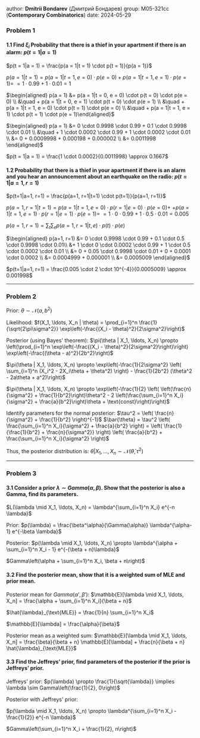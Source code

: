 author: **Dmitrii Bondarev** (Дмитрий Бондарев)
group: М05-321сс (**Contemporary Combinatorics**)
date: 2024-05-29

### Problem 1
#### 1.1 Find $\xi_i$ Probability that there is a thief in your apartment if there is an alarm: $p(t = 1|a = 1)$

$p(t = 1|a = 1) = \frac{p(a = 1|t = 1) \cdot p(t = 1)}{p(a = 1)}$

$p(a = 1|t = 1) = p(a = 1|t = 1, e = 0) \cdot p(e = 0) + p(a = 1|t = 1, e = 1) \cdot p(e = 1) =$
$= 1 \cdot 0.99 + 1 \cdot 0.01 = 1$


$\begin{aligned} p(a = 1) &= p(a = 1|t = 0, e = 0) \cdot p(t = 0) \cdot p(e = 0) \\ &\quad + p(a = 1|t = 0, e = 1) \cdot p(t = 0) \cdot p(e = 1) \\ &\quad + p(a = 1|t = 1, e = 0) \cdot p(t = 1) \cdot p(e = 0) \\ &\quad + p(a = 1|t = 1, e = 1) \cdot p(t = 1) \cdot p(e = 1)\end{aligned}$

$\begin{aligned} p(a = 1) &= 0 \cdot 0.9998 \cdot 0.99 + 0.1 \cdot 0.9998 \cdot 0.01 \\ &\quad + 1 \cdot 0.0002 \cdot 0.99 + 1 \cdot 0.0002 \cdot 0.01 \\ &= 0 + 0.0009998 + 0.000198 + 0.000002 \\ &= 0.0011998 \end{aligned}$

$p(t = 1|a = 1) = \frac{1 \cdot 0.0002}{0.0011998} \approx 0.1667$


#### 1.2 Probability that there is a thief in your apartment if there is an alarm and you hear an announcement about an earthquake on the radio: $p(t = 1|a = 1, r = 1)$

$p(t=1|a=1, r=1) = \frac{p(a=1, r=1|t=1) \cdot p(t=1)}{p(a=1, r=1)}$

$p(a=1, r=1|t=1) = p(a=1|t=1, e=0) \cdot p(r=1|e=0) \cdot p(e=0) +$ 
$+ p(a=1|t=1, e=1) \cdot p(r=1|e=1) \cdot p(e=1) =$
$= 1 \cdot 0 \cdot 0.99 + 1 \cdot 0.5 \cdot 0.01 = 0.005$

$p(a=1, r=1) = \sum_{t} \sum_{e} p(a=1, r=1|t, e) \cdot p(t) \cdot p(e)$

$\begin{aligned} p(a=1, r=1) &= 0 \cdot 0.9998 \cdot 0.99 + 0.1 \cdot 0.5 \cdot 0.9998 \cdot 0.01\\ &+ 1 \cdot 0 \cdot 0.0002 \cdot 0.99 + 1 \cdot 0.5 \cdot 0.0002 \cdot 0.01 \\ &= 0 + 0.05 \cdot 0.9998 \cdot 0.01 + 0 + 0.0001 \cdot 0.0002 \\ &= 0.0004999 + 0.000001 \\ &= 0.0005009 \end{aligned}$

$p(t=1|a=1, r=1) = \frac{0.005 \cdot 2 \cdot 10^{-4}}{0.0005009} \approx 0.001998$

---

### Problem 2
Prior:
$\theta \sim \mathcal{N}(a, b^2)$

Likelihood:
$f(X_1, \ldots, X_n | \theta) = \prod_{i=1}^n \frac{1}{\sqrt{2\pi\sigma^2}} \exp\left(-\frac{(X_i - \theta)^2}{2\sigma^2}\right)$

Posterior (using Bayes' theorem):
$\pi(\theta | X_1, \ldots, X_n) \propto \left(\prod_{i=1}^n \exp\left(-\frac{(X_i - \theta)^2}{2\sigma^2}\right)\right) \exp\left(-\frac{(\theta - a)^2}{2b^2}\right)$

$\pi(\theta | X_1, \ldots, X_n) \propto \exp\left(-\frac{1}{2\sigma^2} \left( \sum_{i=1}^n (X_i^2 - 2X_i\theta + \theta^2) \right) - \frac{1}{2b^2} (\theta^2 - 2a\theta + a^2)\right)$

$\pi(\theta | X_1, \ldots, X_n) \propto \exp\left(-\frac{1}{2} \left( \left(\frac{n}{\sigma^2} + \frac{1}{b^2}\right)\theta^2 - 2 \left(\frac{\sum_{i=1}^n X_i}{\sigma^2} + \frac{a}{b^2}\right)\theta + \text{const}\right)\right)$

Identify parameters for the normal posterior:
$\tau^2 = \left( \frac{n}{\sigma^2} + \frac{1}{b^2} \right)^{-1}$
$\bar{\theta} = \tau^2 \left( \frac{\sum_{i=1}^n X_i}{\sigma^2} + \frac{a}{b^2} \right) = \left( \frac{1}{\frac{1}{b^2} + \frac{n}{\sigma^2}} \right) \left( \frac{a}{b^2} + \frac{\sum_{i=1}^n X_i}{\sigma^2} \right)$

Thus, the posterior distribution is:
$\theta | X_1, \ldots, X_n \sim \mathcal{N}(\bar{\theta}, \tau^2)$

---

### Problem 3
#### 3.1 Consider a prior $\lambda \sim Gamma(\alpha, \beta)$. Show that the posterior is also a Gamma, find its parameters.
$L(\lambda \mid X_1, \ldots, X_n) = \lambda^{\sum_{i=1}^n X_i} e^{-n \lambda}$

Prior:
$p(\lambda) = \frac{\beta^\alpha}{\Gamma(\alpha)} \lambda^{\alpha-1} e^{-\beta \lambda}$

Posterior:
$p(\lambda \mid X_1, \ldots, X_n) \propto \lambda^{\alpha + \sum_{i=1}^n X_i - 1} e^{-(\beta + n)\lambda}$

$Gamma\left(\alpha + \sum_{i=1}^n X_i, \beta + n\right)$

#### 3.2 Find the posterior mean, show that it is a weighted sum of MLE and prior mean.
Posterior mean for $Gamma(\alpha', \beta')$:
$\mathbb{E}[\lambda \mid X_1, \ldots, X_n] = \frac{\alpha + \sum_{i=1}^n X_i}{\beta + n}$

$\hat{\lambda}_{\text{MLE}} = \frac{1}{n} \sum_{i=1}^n X_i$

$\mathbb{E}[\lambda] = \frac{\alpha}{\beta}$

Posterior mean as a weighted sum:
$\mathbb{E}[\lambda \mid X_1, \ldots, X_n] = \frac{\beta}{\beta + n} \mathbb{E}[\lambda] + \frac{n}{\beta + n} \hat{\lambda}_{\text{MLE}}$

#### 3.3 Find the Jeffreys’ prior, find parameters of the posterior if the prior is Jeffreys’ prior.
Jeffreys' prior:
$p(\lambda) \propto \frac{1}{\sqrt{\lambda}} \implies \lambda \sim Gamma\left(\frac{1}{2}, 0\right)$

Posterior with Jeffreys' prior:

$p(\lambda \mid X_1, \ldots, X_n) \propto \lambda^{\sum_{i=1}^n X_i - \frac{1}{2}} e^{-n \lambda}$

$Gamma\left(\sum_{i=1}^n X_i + \frac{1}{2}, n\right)$
